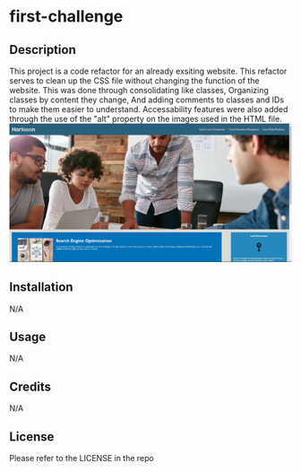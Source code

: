 # first-challenge
## Description
This project is a code refactor for an already exsiting website. This refactor serves to clean up the CSS file without changing the function of the website. This was done through consolidating like classes, Organizing classes by content they change, And adding comments to classes and IDs to make them easier to understand. Accessability features were also added through the use of the "alt" property on the images used in the HTML file.
![image](./assets/images/webite-Capture.JPG)
## Installation

N/A

## Usage
N/A

## Credits
N/A

## License

Please refer to the LICENSE in the repo


